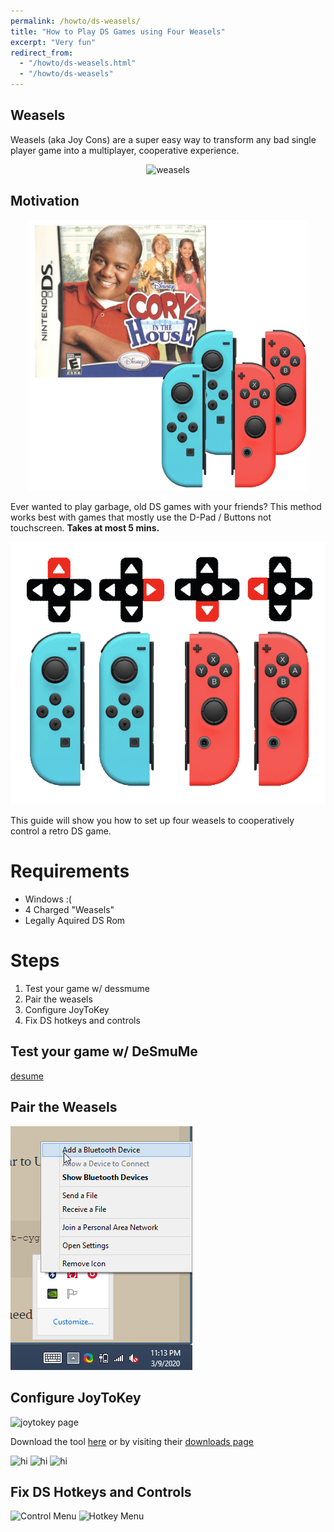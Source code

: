 ```yaml
---
permalink: /howto/ds-weasels/
title: "How to Play DS Games using Four Weasels"
excerpt: "Very fun"
redirect_from:
  - "/howto/ds-weasels.html"
  - "/howto/ds-weasels"
---
```


## Weasels

Weasels (aka Joy Cons) are a super easy way to transform any bad single player game into a multiplayer, cooperative experience.

<p align="center">
  <img src="https://www.defygaminguk.com/wp-content/uploads/2019/06/default-shell-600x408.png" alt="weasels" width="400"/>
</p>

## Motivation


<p align="center">
  <img src="/images/howto-ds-weasels-corey.png" alt="corey" width="450"/>
</p>

Ever wanted to play garbage, old DS games with your friends?
This method works best with games that mostly use the D-Pad / Buttons not touchscreen.
**Takes at most 5 mins.**


<p align="center">
  <img src="/images/howto-ds-weasels-jc-and-dir.png" alt="motivation" width="600"/>
</p>

This guide will show you how to set up four weasels to cooperatively control a retro DS game.


# Requirements

* Windows :( 
* 4 Charged "Weasels"
* Legally Aquired DS Rom

# Steps

1. Test your game w/ dessmume
2. Pair the weasels
3. Configure JoyToKey 
4. Fix DS hotkeys and controls

## Test your game w/ DeSmuMe 

[desume](http://desmume.org/download/)

## Pair the Weasels

![Bluetooth](/images/howto-ds-weasels-bluetooth-begin.png)


## Configure JoyToKey 

![joytokey page](https://i.imgur.com/hNPRDkk.png)


Download the tool [here](https://kkevlar.github.io/files/JoyToKey_en.zip) or by visiting their [downloads page](https://joytokey.net/en/download)

![hi](https://i.imgur.com/PvEFg4B.png)
![hi](https://i.imgur.com/iDZi4fk.png)
![hi](https://i.imgur.com/BQn2P9a.png)


## Fix DS Hotkeys and Controls

![Control Menu](https://i.imgur.com/RDqyFEL.png)
![Hotkey Menu](https://i.imgur.com/o4ozMxG.png)



